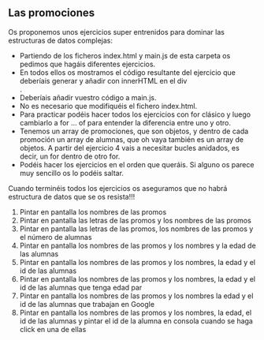 ## Las promociones

Os proponemos unos ejercicios super entrenidos para dominar las estructuras de datos complejas:

- Partiendo de los ficheros index.html y main.js de esta carpeta os pedimos que hagáis diferentes ejercicios.
- En todos ellos os mostramos el código resultante del ejercicio que deberíais generar y añadir con innerHTML en el div <div class="js-result" />.
- Deberíais añadir vuestro código a main.js.
- No es necesario que modifiquéis el fichero index.html.
- Para practicar podéis hacer todos los ejercicios con for clásico y luego cambiarlo a for ... of para entender la diferencia entre uno y otro.
- Tenemos un array de promociones, que son objetos, y dentro de cada promoción un array de alumnas, que oh vaya también es un array de objetos. A partir del ejercicio 4 vais a necesitar bucles anidados, es decir, un for dentro de otro for.
- Podéis hacer los ejercicios en el orden que queráis. Si alguno os parece muy sencillo os lo podéis saltar.

Cuando terminéis todos los ejercicios os aseguramos que no habrá estructura de datos que se os resista!!!

1. Pintar en pantalla los nombres de las promos
2. Pintar en pantalla las letras de las promos y los nombres de las promos
3. Pintar en pantalla las letras de las promos, los nombres de las promos y el número de alumnas
4. Pintar en pantalla los nombres de las promos y los nombres y la edad de las alumnas
5. Pintar en pantalla los nombres de las promos y los nombres, la edad y el id de las alumnas
6. Pintar en pantalla los nombres de las promos y los nombres, la edad y el id de las alumnas que tenga edad par
7. Pintar en pantalla los nombres de las promos y los nombres la edad y el id de las alumnas que trabajan en Google
8. Pintar en pantalla los nombres de las promos y los nombres, la edad, el id de las alumnas y pintar el id de la alumna en consola cuando se haga click en una de ellas
